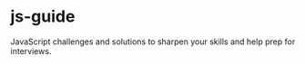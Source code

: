 # js-guide
JavaScript challenges and solutions to sharpen your skills and help prep for interviews.
